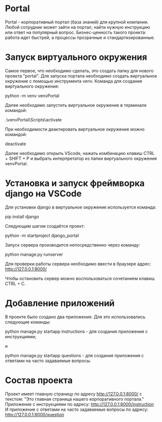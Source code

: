Portal
==============================================

Portal - корпоративный портал (база знаний) для крупной компании. Любой сотрудник может зайти на портал, найти нужную инструкцию или ответ на популярный вопрос.
Бизнес-ценность такого проекта: работа идет быстрей, а процессы прозрачные и стандартизированные.


Запуск виртуального окружения
==============================================

Самое первое, что необходимо сделать, это создать папку для нового проекта "portal".
Для запуска портала необходимо создать виртуальное окружение с помощью инструмента venv.
Команда для создания виртуального окружения:

python -m venv venvPortal

Далее необходимо запустить виртуальное окружение в терминале командой:

 .\venvPortal\Scripts\activate

При необходимости деактировать виртуальное окружение можно командой:

 deactivate

Далее необходимо открыть VScode, нажать комбинацию клавиш CTRL + SHIFT + P и выбрать интерпретатор из папки виртуального окружения venvPortal.


Установка и запуск фреймворка django на VSCode
==============================================

Для установки django в виртуальное окружение используется команда:

 pip install django

Следующим шагом создаётся проект:

 python -m startproject django_portal

Запуск сервера производится непосредственно через команду:

 python manage.py runserver

Для проверки работы сервера необходимо ввести в браузере адрес: http://127.0.0.1:8000/

Чтобы остановить сервер можно воспользоваться сочетанием клавиш CTRL + C.

Добавление приложений
==============================================

В проекте было создано два приложения. Для это использовались следующие команды:

 python manage.py startapp instructions - для создания приложения с инструкциями;

и

 python manage.py startapp questions - для создания приложения с ответами на часто задаваемые вопросы.

Состав проекта
==============================================

Проект имеет главную страницу по адресу http://127.0.0.1:8000/ с текстом: "Это главная страница нашего корпоративного портала."
Приложение с инструкциями по адресу: http://127.0.0.1:8000/instruction
И приложение с ответами на часто задаваемые вопросы по адресу: http://127.0.0.1:8000/question
